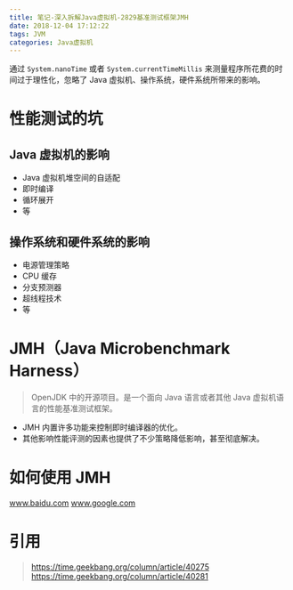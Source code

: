 ```yaml
---
title: 笔记-深入拆解Java虚拟机-2829基准测试框架JMH
date: 2018-12-04 17:12:22
tags: JVM
categories: Java虚拟机
---
```


通过 ```System.nanoTime``` 或者 ```System.currentTimeMillis``` 来测量程序所花费的时间过于理性化，忽略了 Java 虚拟机、操作系统，硬件系统所带来的影响。

# 性能测试的坑

## Java 虚拟机的影响

- Java 虚拟机堆空间的自适配
- 即时编译
- 循环展开
- 等

## 操作系统和硬件系统的影响

- 电源管理策略
- CPU 缓存
- 分支预测器
- 超线程技术
- 等

# JMH（Java Microbenchmark Harness）

>  OpenJDK 中的开源项目。是一个面向 Java 语言或者其他 Java 虚拟机语言的性能基准测试框架。

- JMH 内置许多功能来控制即时编译器的优化。
- 其他影响性能评测的因素也提供了不少策略降低影响，甚至彻底解决。

# 如何使用 JMH

www.baidu.com
www.google.com

# 引用

> https://time.geekbang.org/column/article/40275
> https://time.geekbang.org/column/article/40281